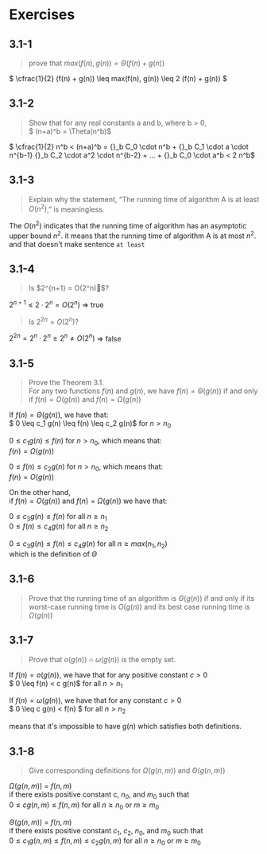 # Exercises## 3.1-1 > prove that $max(f(n),g(n)) = \Theta(f(n)+g(n))$

$ \cfrac{1}{2} (f(n) + g(n)) \leq max(f(n), g(n)) \leq 2 (f(n) + g(n)) $  

## 3.1-2
> Show that for any real constants a and b, where b > 0,  > $ (n+a)^b = \Theta(n^b)$

$ \cfrac{1}{2} n^b <
(n+a)^b =
{}_b C_0 \cdot n^b +
{}_b C_1 \cdot a \cdot n^{b-1}
{}_b C_2 \cdot a^2 \cdot n^{b-2} +
... +
{}_b C_0 \cdot a^b
< 2 n^b$

## 3.1-3
> Explain why the statement, “The running time of algorithm A is at least $O(n^2)$,” is meaningless.

The $O(n^2)$ indicates that the running time of algorithm has an asymptotic upper bound $n^2$. it means that the running time of algorithm A is at most $n^2$. and that doesn't make sentence `at least`

## 3.1-4
> Is $2^{n+1} = O(2^n)$?

$2^{n+1} \leq 2 \cdot 2^n = O(2^n)$ => true

>  Is $2^{2n} = O(2^n)$?

$2^{2n} = 2^n \cdot 2^n \geq 2^n \neq O(2^n)$ => false


## 3.1-5
> Prove the Theorem 3.1.  
> For any two functions $f(n)$ and $g(n)$, we have $f(n) = \Theta(g(n))$ if and only if $f(n) = O(g(n))$ and $f(n) = \Omega(g(n))$

If $f(n) = \Theta(g(n))$, we have that:  
$ 0 \leq c_1 g(n) \leq f(n) \leq c_2 g(n)$ for $n > n_0$  

$0 \leq  c_1 g(n) \leq f(n)$ for $n > n_0$, which means that:  
$f(n) = \Omega(g(n))$

$0 \leq  f(n) \leq c_2 g(n)$ for $n > n_0$, which means that:  
$f(n) = O(g(n))$


On the other hand,  
if $f(n) = O(g(n))$ and $f(n) = \Omega(g(n))$ we have that:  

$0 \leq c_3 g(n) \leq f(n)$ for all $n \geq n_1$   
$0 \leq f(n) \leq c_4 g(n)$ for all $n \geq n_2$   

$0 \leq c_3 g(n) \leq f(n) \leq c_4 g(n)$ for all $n \geq max(n_1, n_2)$  
which is the definition of $\Theta$

## 3.1-6
> Prove that the running time of an algorithm is $\Theta(g(n))$ if and only if its worst-case running time is $O(g(n))$ and its best case running time is $\Omega(g(n))$



## 3.1-7
> Prove that $o(g(n)) \cap \omega(g(n))$ is the empty set.

If $f(n) = o(g(n))$, we have that for any positive constant $c > 0$  
$ 0 \leq f(n) < c g(n)$ for all $n > n_1$

If $f(n) = \omega(g(n))$, we have that for any constant $c > 0$  
$ 0 \leq c g(n) < f(n) $ for all $n > n_2$

means that it's impossible to have $g(n)$ which satisfies both definitions.

## 3.1-8
> Give corresponding definitions for $\Omega(g(n, m))$ and $\Theta(g(n, m))$

$\Omega(g(n, m))$ = $f(n, m)$  
if there exists positive constant c, $n_0$, and $m_0$ such that  
$0 \leq cg(n,m) \leq f(n, m)$ for all $n \geq n_0$ or $m \geq m_0$ 

$\Theta(g(n, m))$ = $f(n, m)$  
if there exists positive constant $c_1$, $c_2$, $n_0$, and $m_0$ such that  
$0 \leq c_1g(n,m) \leq f(n, m) \leq c_2g(n,m)$ for all $n \geq n_0$ or $m \geq m_0$ 